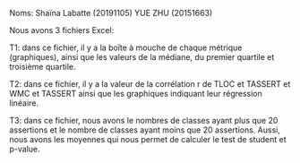 Noms: Shaïna Labatte (20191105) YUE ZHU (20151663)

Nous avons 3 fichiers Excel:

T1: dans ce fichier, il y a la boîte à mouche de chaque métrique (graphiques), ainsi que les valeurs
de la médiane, du premier quartile et troisième quartile.

T2: dans ce fichier, il y a la valeur de la corrélation r de TLOC et TASSERT et WMC et TASSERT ainsi que les
graphiques indiquant leur régression linéaire.

T3: dans ce fichier, nous avons le nombres de classes ayant plus que 20 assertions et le nombre de classes ayant moins que 20 assertions.
Aussi, nous avons les moyennes qui nous permet de calculer le test de student et p-value.

